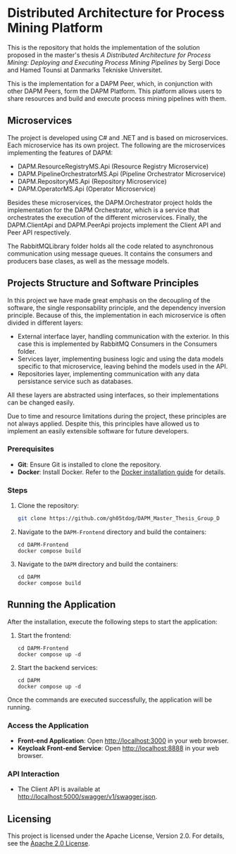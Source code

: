 # Distributed Architecture for Process Mining Platform
This is the repository that holds the implementation of the solution proposed in the master's thesis *A Distributed Architecture for Process Mining: Deploying and Executing Process Mining Pipelines* by Sergi Doce and Hamed Tounsi at Danmarks Tekniske Universitet.

This is the implementation for a DAPM Peer, which, in conjunction with other DAPM Peers, form the DAPM Platform. This platform allows users to share resources and build and execute process mining pipelines with them. 

## Microservices
The project is developed using C# and .NET and is based on microservices. Each microservice has its own project. The following are the microservices implementing the features of DAPM:

- DAPM.ResourceRegistryMS.Api (Resource Registry Microservice)
- DAPM.PipelineOrchestratorMS.Api (Pipeline Orchestrator Microservice)
- DAPM.RepositoryMS.Api (Repository Microservice)
- DAPM.OperatorMS.Api (Operator Microservice)

Besides these microservices, the DAPM.Orchestrator project holds the implementation for the DAPM Orchestrator, which is a service that orchestrates the execution of the different microservices. Finally, the DAPM.ClientApi and DAPM.PeerApi projects implement the Client API and Peer API respectively.

The RabbitMQLibrary folder holds all the code related to asynchronous communication using message queues. It contains the consumers and producers base clases, as well as the message models.

## Projects Structure and Software Principles
In this project we have made great emphasis on the decoupling of the software, the single responsability principle, and the dependency inversion principle. Because of this, the implementation in each microservice is often divided in different layers:

- External interface layer, handling communication with the exterior. In this case this is implemented by RabbitMQ Consumers in the Consumers folder.
- Services layer, implementing business logic and using the data models specific to that microservice, leaving behind the models used in the API.
- Repositories layer, implementing communication with any data persistance service such as databases.

All these layers are abstracted using interfaces, so their implementations can be changed easily.

Due to time and resource limitations during the project, these principles are not always applied. Despite this, this principles have allowed us to implement an easily extensible software for future developers.

### Prerequisites

- **Git**: Ensure Git is installed to clone the repository.
- **Docker**: Install Docker. Refer to the [Docker installation guide](https://docs.docker.com/engine/install/) for details.

### Steps

1. Clone the repository:
   ```bash
   git clone https://github.com/gh05tdog/DAPM_Master_Thesis_Group_D
   ```

2. Navigate to the `DAPM-Frontend` directory and build the containers:
   ```
   cd DAPM-Frontend
   docker compose build
   ```

3. Navigate to the `DAPM` directory and build the containers:
   ```
   cd DAPM
   docker compose build
   ```

## Running the Application

After the installation, execute the following steps to start the application:

1. Start the frontend:
   ```
   cd DAPM-Frontend
   docker compose up -d
   ```

2. Start the backend services:
   ```
   cd DAPM
   docker compose up -d
   ```

Once the commands are executed successfully, the application will be running.

### Access the Application

- **Front-end Application**: Open [http://localhost:3000](http://localhost:3000) in your web browser.
- **Keycloak Front-end Service**: Open [http://localhost:8888](http://localhost:8888) in your web browser.

### API Interaction

- The Client API is available at [http://localhost:5000/swagger/v1/swagger.json](http://localhost:5000/swagger/v1/swagger.json).

## Licensing

This project is licensed under the Apache License, Version 2.0. For details, see the [Apache 2.0 License](https://www.apache.org/licenses/LICENSE-2.0).

